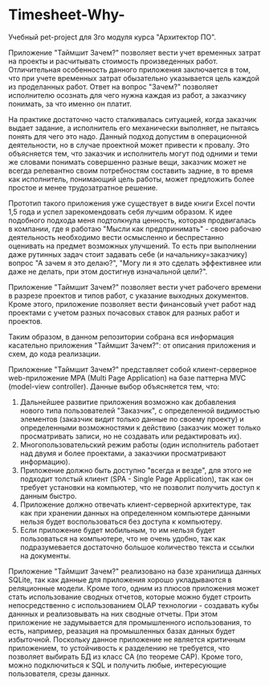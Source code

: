 # Timesheet-Why-
Учебный pet-project для 3го модуля курса "Архитектор ПО".

Приложение "Таймшит Зачем?" позволяет вести учет временных затрат на проекты и расчитывать стоимость произведенных работ. Отличительная особенность данного приложения заключается в том, что при учете временных затрат обызательно указывается цель каждой из проделанных работ. Ответ на вопрос "Зачем?" позволяет исполнителю осознать для чего нужна каждая из работ, а заказчику понимать, за что именно он платит.

На практике достаточно часто сталкивалась ситуацией, когда заказчик выдает задание, а исполнитель его механически выполняет, не пытаясь понять для чего это надо. Данный подход допустим в операционной деятельности, но в случае проектной может привести к провалу. Это объясняется тем, что заказчик и исполнитель могут под одними и теми же словами понимать совершенно разные вещи, заказчик может не всегда релевантно своим потребностям составить задние, в то время как исполнитель, понимающий цель работы, может предложить более простое и менее трудозатратное решение.

Прототип такого приложения уже существует в виде книги Excel почти 1,5 года и успел зарекомендовать себя лучшим образом. К идее подобного подхода меня подтолкнула ценность, которая продвигалась в компании, где я работаю "Мысли как предпринимать" - свою рабочаю деятельность необходимо вести осмысленно и беспрестанно оценивать на предмет возможных улучшений. То есть при выполнении даже рутинных задач стоит задавать себе (и начальнику=заказчику) вопрос "А зачем я это делаю?", "Могу ли я это сделать эффективнее или даже не делать, при этом достигнув изначальной цели?".

Приложение "Таймшит Зачем?" позволяет вести учет рабочего времени в разрезе проектов и типов работ, с указание выходных документов. Кроме этого, приложение позволяет вести финансовый учет работ над проектами с учетом разных почасовых ставок для разных работ и проектов.

Таким образом, в данном репозитории собрана вся информация касательно приложения "Таймшит Зачем?": от описания приложения и схем, до кода реализации.

Приложение "Таймшит Зачем?" представляет собой клиент-серверное web-приложение MPA (Multi Page Application) на базе паттерна MVC (model-view controller). 
Данные выбор объясняется тем, что:
1. Дальнейшее развитие приложения возможно как добавления нового типа пользователей "Заказчик", с определенной видимостью элементов (заказчик видит только данные по своему проекту) и определенными возможностями к действию (заказчик может только просматривать записи, но не создавать или редактировать их).
2. Многопользовательский режим работы (один исполнитель работает над двумя и более проектами, а заказчики просматривают информацию).
3. Приложение должно быть доступно "всегда и везде", для этого не подходит толстый клиент (SPA - Single Page Application), так как он требует установки на компьютер, что не позволит получить доступ к данным быстро.
4. Приложение должно отвечать клиент-серверной архитектуре, так как при хранении данных на определенном компьютере данными нельзя будет воспользоваться без доступа к компьютеру.
5. Если приложение будет мобильным, то им нельзя будет пользоваться на компьютере, что не очень удобно, так как подразумевается достаточно большое количество текста и ссылки на документы.

Приложение "Таймшит Зачем?"	реализовано на базе хранилища данных SQLite, так как данные для приложения хорошо укладываются в реляционные модели. Кроме того, одним из плюсов приложения может стать использование сводных отчетов, которые можно будет строить непосредственно с использованием OLAP технологии - создавать кубы даннных и реализовывать на них сводные отчеты. При этом приложение не задумывается для промышленного использования, то есть, например, реазация на промышленных базах данных будет избыточной.
Поскольку данное приложение не является критичным приложением, то устойчивость к разделению не требуется, что позволяет выбирать БД из класс CA (по теореме CAP). 
Кроме того, можно подключиться к SQL и получить любые, интересующие пользователя, срезы данных.
